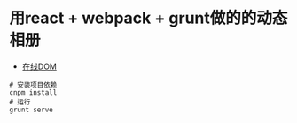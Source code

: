 # 用react + webpack + grunt做的的动态相册
* [在线DOM](https://peng1992.github.io/react-photoWall/)
``` 
# 安装项目依赖
cnpm install 
# 运行
grunt serve
```

